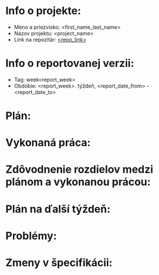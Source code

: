 # Info o projekte:
- Meno a priezvisko: <first_name_last_name>
- Názov projektu: <project_name>
- Link na repozitár: [<repo_link>](<repo_link>)

# Info o reportovanej verzii:  
<!-- Upraviť podľa aktuálneho týždňa, reporty začínajú 4. týždeň semestra. Upraviť aj názov reportu. -->
- Tag: week<report_week>
- Obdobie: <report_week>. týždeň, <report_date_from> - <report_date_to> 

# Plán:
<!-- Skopírovať z predchádzajúceho reportu časť "Plán na ďalší týždeň" resp. pre prvý report z plánu zo špecifikácie -->

# Vykonaná práca:
<!-- Ku každému bodu je nutné priradiť číslo commitu, ktorý ho implementuje - samostatný commit pre každý bod! -->

# Zdôvodnenie rozdielov medzi plánom a vykonanou prácou:
<!-- Zdôvodniť nedokončenie všetkých bodov z plánu (napr. choroba, iné nečakané povinnosti, ...), ale aj predbehnutie plánu -->

# Plán na ďalší týždeň:
<!-- Skombinovať plán zo špecifikácie spolu s potenciálnym oneskorením / predbehnutím plánu v minulých týždňoch -->

# Problémy:
<!-- Popísať akékoľvek problémy, s ktorými ste sa stretli. Ak neboli žiadne, explicitne to uveďte. -->

# Zmeny v špecifikácii:
<!-- Popísať akékoľvek zmeny v špecifikácii, spolu s ich odôvodnením (netreba uvádzať iba zmeny v časovom pláne, nakoľko tie popisujete v predchádzajúcich bodoch). Cvičiaci má právo posúdiť vhodnosť týchto zmien a zaslať k nim spätnú väzbu na zapracovanie. Ak neboli žiadne zmeny, explicitne to uveďte.
 

